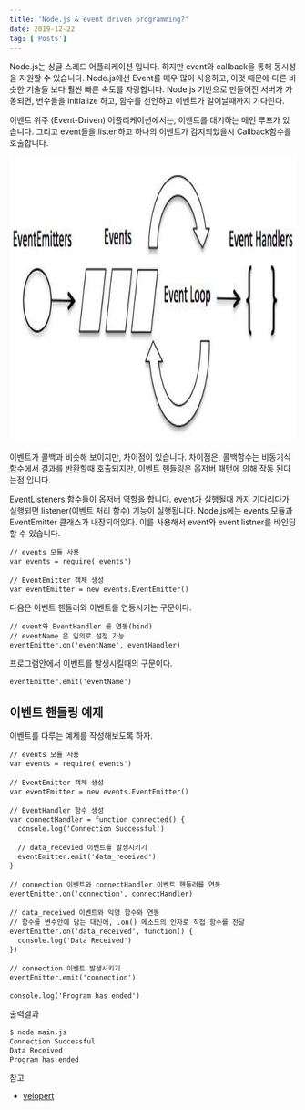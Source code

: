 ```yaml
---
title: 'Node.js & event driven programming?'
date: 2019-12-22
tag: ['Posts']
---
```


Node.js는 싱글 스레드 어플리케이션 입니다. 하지만 event와 callback을 통해 동시성을 지원할 수 있습니다.
Node.js에선 Event를 매우 많이 사용하고, 이것 때문에 다른 비슷한 기술들 보다 훨씬 빠른 속도를 자랑합니다.
Node.js 기반으로 만들어진 서버가 가동되면, 변수들을 initialize 하고, 함수를 선언하고 이벤트가 일어날때까지 기다린다.

이벤트 위주 (Event-Driven) 어플리케이션에서는, 이벤트를 대기하는 메인 루프가 있습니다.
그리고 event들을 listen하고 하나의 이벤트가 감지되었을시 Callback함수를 호출합니다.

<img src='../assets/images/event_loop.jpg' width='900px' height='500px'/>

이벤트가 콜백과 비슷해 보이지만, 차이점이 있습니다. 차이점은, 콜백함수는 비동기식 함수에서 결과를 반환할때 호출되지만, 이벤트 핸들링은 옵저버 패턴에 의해 작동 된다는점 입니다.

EventListeners 함수들이 옵저버 역할을 합니다. event가 실행될때 까지 기다리다가 실행되면 listener(이벤트 처리 함수) 기능이 실행됩니다.
Node.js에는 events 모듈과 EventEmitter 클래스가 내장되어있다. 이를 사용해서 event와 event listner를 바인딩 할 수 있습니다.

```tsx
// events 모듈 사용
var events = require('events')

// EventEmitter 객체 생성
var eventEmitter = new events.EventEmitter()
```

다음은 이벤트 핸들러와 이벤트를 연동시키는 구문이다.

```tsx
// event와 EventHandler 를 연동(bind)
// eventName 은 임의로 설정 가능
eventEmitter.on('eventName', eventHandler)
```

프로그램안에서 이벤트를 발생시킬때의 구문이다.

```tsx
eventEmitter.emit('eventName')
```

## 이벤트 핸들링 예제

이벤트를 다루는 예제를 작성해보도록 하자.

```tsx
// events 모듈 사용
var events = require('events')

// EventEmitter 객체 생성
var eventEmitter = new events.EventEmitter()

// EventHandler 함수 생성
var connectHandler = function connected() {
  console.log('Connection Successful')

  // data_recevied 이벤트를 발생시키기
  eventEmitter.emit('data_received')
}

// connection 이벤트와 connectHandler 이벤트 핸들러를 연동
eventEmitter.on('connection', connectHandler)

// data_received 이벤트와 익명 함수와 연동
// 함수를 변수안에 담는 대신에, .on() 메소드의 인자로 직접 함수를 전달
eventEmitter.on('data_received', function() {
  console.log('Data Received')
})

// connection 이벤트 발생시키기
eventEmitter.emit('connection')

console.log('Program has ended')
```

출력결과

```tsx
$ node main.js
Connection Successful
Data Received
Program has ended
```

참고

- [velopert](https://velopert.com/267)

